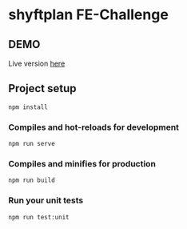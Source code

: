 # shyftplan FE-Challenge
## DEMO
Live version [here](https://khsn0w.github.io/shiftplan-fe-challenge/)
## Project setup
```
npm install
```

### Compiles and hot-reloads for development
```
npm run serve
```

### Compiles and minifies for production
```
npm run build
```

### Run your unit tests
```
npm run test:unit
```
